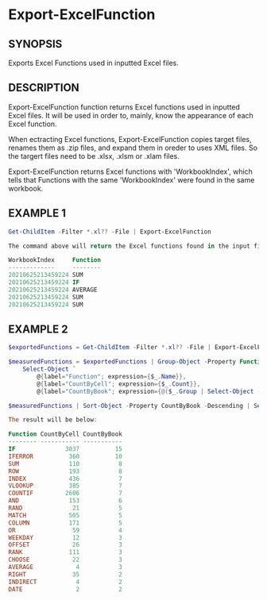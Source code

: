 # Export-ExcelFunction

## SYNOPSIS

Exports Excel Functions used in inputted Excel files.

## DESCRIPTION

Export-ExcelFunction function returns Excel functions used in inputted Excel files.
It will be used in order to, mainly, know the appearance of each Excel function.

When ectracting Excel functions, Export-ExcelFunction copies target files, renames them as .zip files, and expand them in oreder to uses XML files.
So the targert files need to be .xlsx, .xlsm or .xlam files.

Export-ExcelFunction returns Excel functions with 'WorkbookIndex', which tells that Functions with the same 'WorkbookIndex' were found in the same workbook.

## EXAMPLE 1

```ps1
Get-ChildItem -Filter *.xl?? -File | Export-ExcelFunction

The command above will return the Excel functions found in the input files, just as below:

WorkbookIndex     Function
-------------     --------
20210625213459224 SUM
20210625213459224 IF
20210625213459224 AVERAGE
20210625213459224 SUM
20210625213459224 SUM
```

## EXAMPLE 2

```ps1
$exportedFunctions = Get-ChildItem -Filter *.xl?? -File | Export-ExcelFunction

$measuredFunctions = $exportedFunctions | Group-Object -Property Function | 
    Select-Object `
        @{label="Function"; expression={$_.Name}}, 
        @{label="CountByCell"; expression={$_.Count}}, 
        @{label="CountByBook"; expression={@($_.Group | Select-Object -Property WorkbookIndex -Unique).Length}}

$measuredFunctions | Sort-Object -Property CountByBook -Descending | Select-Object -First 20

The result will be below:

Function CountByCell CountByBook
-------- ----------- -----------
IF              3037          15
IFERROR          360          10
SUM              110           8
ROW              193           8
INDEX            436           7
VLOOKUP          385           7
COUNTIF         2606           7
AND              153           6
RAND              21           5
MATCH            505           5
COLUMN           171           5
OR                59           4
WEEKDAY           12           3
OFFSET            26           3
RANK             111           3
CHOOSE            22           3
AVERAGE            4           3
RIGHT             35           2
INDIRECT           4           2
DATE               2           2
```